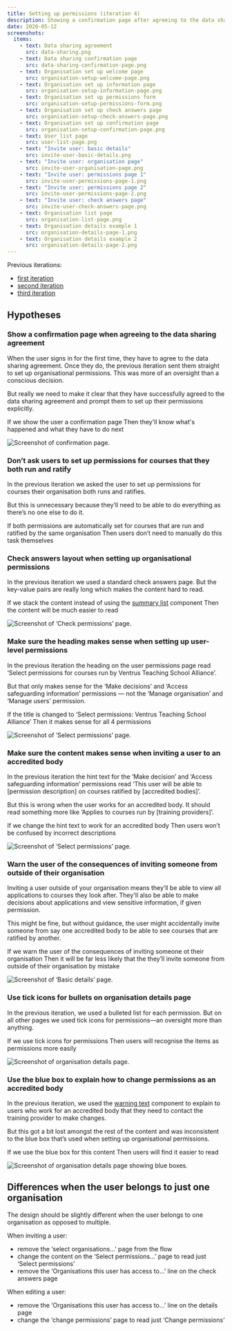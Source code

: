 ```yaml
---
title: Setting up permissions (iteration 4)
description: Showing a confirmation page after agreeing to the data sharing agreement, not asking users to setup permissions when they both run and ratify their courses, explaining the consequences of inviting someone from outside the organisation and various other content improvements.
date: 2020-05-12
screenshots:
  items:
    - text: Data sharing agreement
      src: data-sharing.png
    - text: Data sharing confirmation page
      src: data-sharing-confirmation-page.png
    - text: Organisation set up welcome page
      src: organisation-setup-welcome-page.png
    - text: Organisation set up information page
      src: organisation-setup-information-page.png
    - text: Organisation set up permissions form
      src: organisation-setup-permissions-form.png
    - text: Organisation set up check answers page
      src: organisation-setup-check-answers-page.png
    - text: Organisation set up confirmation page
      src: organisation-setup-confirmation-page.png
    - text: User list page
      src: user-list-page.png
    - text: "Invite user: basic details"
      src: invite-user-basic-details.png
    - text: "Invite user: organisation page"
      src: invite-user-organisation-page.png
    - text: "Invite user: permissions page 1"
      src: invite-user-permissions-page-1.png
    - text: "Invite user: permissions page 2"
      src: invite-user-permissions-page-2.png
    - text: "Invite user: check answers page"
      src: invite-user-check-answers-page.png
    - text: Organisation list page
      src: organisation-list-page.png
    - text: Organisation details example 1
      src: organisation-details-page-1.png
    - text: Organisation details example 2
      src: organisation-details-page-2.png
---
```


Previous iterations:

* [first iteration](/manage-teacher-training-applications/setting-up-permissions)
* [second iteration](/manage-teacher-training-applications/setting-up-permissions-iteration-2)
* [third iteration](/manage-teacher-training-applications/setting-up-permissions-iteration-3)

## Hypotheses

### Show a confirmation page when agreeing to the data sharing agreement

When the user signs in for the first time, they have to agree to the data sharing agreement. Once they do, the previous iteration sent them straight to set up organisational permissions. This was more of an oversight than a conscious decision.

But really we need to make it clear that they have successfully agreed to the data sharing agreement and prompt them to set up their permissions explicitly.

If we show the user a confirmation page
Then they'll know what's happened and what they have to do next

![Screenshot of confirmation page.](data-sharing-confirmation-page.png)

### Don’t ask users to set up permissions for courses that they both run and ratify

In the previous iteration we asked the user to set up permissions for courses their organisation both runs and ratifies.

But this is unnecessary because they’ll need to be able to do everything as there’s no one else to do it.

If both permissions are automatically set for courses that are run and ratified by the same organisation
Then users don’t need to manually do this task themselves

### Check answers layout when setting up organisational permissions

In the previous iteration we used a standard check answers page. But the key-value pairs are really long which makes the content hard to read.

If we stack the content instead of using the [summary list](https://design-system.service.gov.uk/components/summary-list/) component
Then the content will be much easier to read

![Screenshot of ‘Check permissions’ page.](organisation-setup-check-answers-page.png)

### Make sure the heading makes sense when setting up user-level permissions

In the previous iteration the heading on the user permissions page read ‘Select permissions for courses run by Ventrus Teaching School Alliance’.

But that only makes sense for the ‘Make decisions’ and ‘Access safeguarding information’ permissions — not the ‘Manage organisation’ and ‘Manage users’ permission.

If the title is changed to ‘Select permissions: Ventrus Teaching School Alliance’
Then it makes sense for all 4 permissions

![Screenshot of ‘Select permissions’ page.](invite-user-permissions-page-2.png)

### Make sure the content makes sense when inviting a user to an accredited body

In the previous iteration the hint text for the ‘Make decision’ and ‘Access safeguarding information’ permissions read ‘This user will be able to [permission description] on courses ratified by [accredited bodies]’.

But this is wrong when the user works for an accredited body. It should read something more like ‘Applies to courses run by [training providers]’.

If we change the hint text to work for an accredited body
Then users won’t be confused by incorrect descriptions

![Screenshot of ‘Select permissions’ page.](invite-user-permissions-page-1.png)

### Warn the user of the consequences of inviting someone from outside of their organisation

Inviting a user outside of your organisation means they’ll be able to view all applications to courses they look after. They'll also be able to make decisions about applications and view sensitive information, if given permission.

This might be fine, but without guidance, the user might accidentally invite someone from say one accredited body to be able to see courses that are ratified by another.

If we warn the user of the consequences of inviting someone ot their organisation
Then it will be far less likely that the they’ll invite someone from outside of their organisation by mistake

![Screenshot of ‘Basic details’ page.](invite-warning.png)

### Use tick icons for bullets on organisation details page

In the previous iteration, we used a bulleted list for each permission. But on all other pages we used tick icons for permissions—an oversight more than anything.

If we use tick icons for permissions
Then users will recognise the items as permissions more easily

![Screenshot of organisation details page.](organisation-details-page-2.png)

### Use the blue box to explain how to change permissions as an accredited body

In the previous iteration, we used the [warning text](https://design-system.service.gov.uk/components/warning-text/) component to explain to users who work for an accredited body that they need to contact the training provider to make changes.

But this got a bit lost amongst the rest of the content and was inconsistent to the blue box that’s used when setting up organisational permissions.

If we use the blue box for this content
Then users will find it easier to read

![Screenshot of organisation details page showing blue boxes.](organisation-details-page-1.png)

## Differences when the user belongs to just one organisation

The design should be slightly different when the user belongs to one organisation as opposed to multiple.

When inviting a user:

* remove the ‘select organisations...’ page from the flow
* change the content on the ‘Select permissions...’ page to read just ‘Select permissions’
* remove the ‘Organisations this user has access to...’ line on the check answers page

When editing a user:

* remove the ‘Organisations this user has access to...’ line on the details page
* change the ‘change permissions’ page to read just ‘Change permissions’
